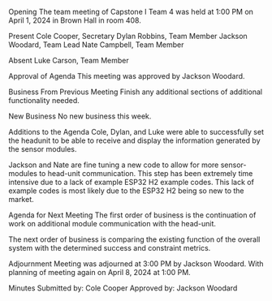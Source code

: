 Opening
The team meeting of Capstone I Team 4 was held at 1:00 PM on April 1, 2024 in Brown Hall in room 408.

Present
Cole Cooper, Secretary
Dylan Robbins, Team Member
Jackson Woodard, Team Lead
Nate Campbell, Team Member

Absent
Luke Carson, Team Member

Approval of Agenda
This meeting was approved by Jackson Woodard.

Business From Previous Meeting
Finish any additional sections of additional functionality needed.

New Business 
No new business this week.

Additions to the Agenda
Cole, Dylan, and Luke were able to successfully set the headunit to be able to receive and display the information generated by the sensor modules.

Jackson and Nate are fine tuning a new code to allow for more sensor-modules to head-unit communication. This step has been extremely time intensive due to a lack of example ESP32 H2 example codes. This lack of example codes is most likely due to the ESP32 H2 being so new to the market. 

Agenda for Next Meeting
The first order of business is the continuation of work on additional module communication with the head-unit.

The next order of business is comparing the existing function of the overall system with the determined success and constraint metrics.

Adjournment 
Meeting was adjourned at 3:00 PM by Jackson Woodard. With planning of meeting again on April 8, 2024 at 1:00 PM.

Minutes Submitted by: Cole Cooper
Approved by: Jackson Woodard
